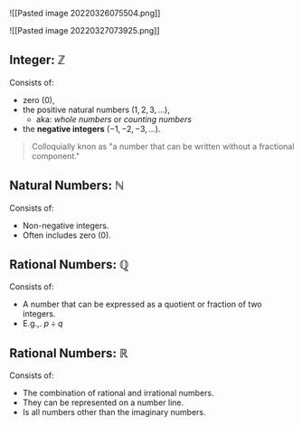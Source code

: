 ![[Pasted image 20220326075504.png]]

![[Pasted image 20220327073925.png]]

## Integer: $\mathbb{Z}$ 
Consists of:
- zero (0), 
- the positive natural numbers $(1,2,3, ...)$,
	- aka: *whole numbers* or *counting numbers*
- the **negative integers** $(-1, -2, -3, ...)$.

> Colloquially knon as "a number that can be written without a fractional component."


## Natural Numbers: $\mathbb{N}$
Consists of:
- Non-negative integers.
- Often includes zero (0).

## Rational Numbers: $\mathbb{Q}$
Consists of:
- A number that can be expressed as a quotient or fraction of two integers.
- E.g.,. $p \div q$

## Rational Numbers: $\mathbb{R}$
Consists of:
- The combination of rational and irrational numbers.
- They can be represented on a number line.
- Is all numbers other than the imaginary numbers.